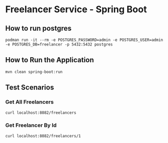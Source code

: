 # Freelancer Service - Spring Boot

## How to run postgres
    podman run -it --rm -e POSTGRES_PASSWORD=admin -e POSTGRES_USER=admin -e POSTGRES_DB=freelancer -p 5432:5432 postgres

## How to Run the Application
    mvn clean spring-boot:run    


## Test Scenarios

### Get All Freelancers
    curl localhost:8082/freelancers

### Get Freelancer By Id
    curl localhost:8082/freelancers/1
